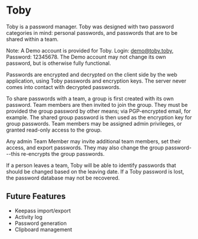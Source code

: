 # Toby

Toby is a password manager. Toby was designed with two password categories in mind: personal passwords, and passwords that are to be shared within a team.

Note: A Demo account is provided for Toby. Login: demo@toby.toby, Password: 12345678. The Demo account may not change its own password, but is otherwise fully functional.

Passwords are encrypted and decrypted on the client side by the web application, using Toby passwords and encryption keys. The server never comes into contact with decrypted passwords.

To share passwords with a team, a group is first created with its own password. Team members are then invited to join the group. They must be provided the group password by other means; via PGP-encrypted email, for example. The shared group password is then used as the encryption key for group passwords. Team members may be assigned admin privileges, or granted read-only access to the group.

Any admin Team Member may invite additional team members, set their access, and export passwords. They may also change the group password---this re-encrypts the group passwords.

If a person leaves a team, Toby will be able to identify passwords that should be changed based on the leaving date. If a Toby password is lost, the password database may not be recovered.

## Future Features

- Keepass import/export
- Activity log
- Password generation
- Clipboard management

